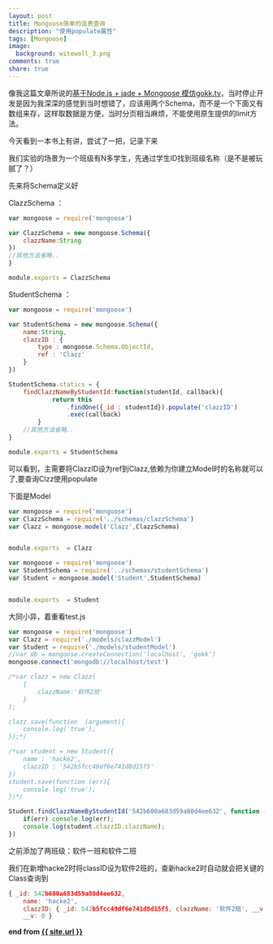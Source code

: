 ```yaml
---
layout: post
title: Mongoose简单的连表查询
description: "使用populate属性"
tags: [Mongoose]
image:
  background: witewall_3.png
comments: true
share: true
---
```



像我这篇文章所说的<a href="http://www.hacke2.cn/gokk/">基于Node.js + jade + Mongoose 模仿gokk.tv</a>，当时停止开发是因为我深深的感觉到当时想错了，应该用两个Schema，而不是一个下面又有数组来存，这样取数据是方便，当时分页相当麻烦，不能使用原生提供的limit方法。

今天看到一本书上有讲，尝试了一把，记录下来

我们实验的场景为一个班级有N多学生，先通过学生ID找到班级名称（是不是被玩腻了？）

先来将Schema定义好

<!--more-->

ClazzSchema ： 

```js
var mongoose = require('mongoose')

var ClazzSchema = new mongoose.Schema({
	clazzName:String
})
//其他方法省略..
}

module.exports = ClazzSchema

```
    
StudentSchema ： 

```js
var mongoose = require('mongoose')

var StudentSchema = new mongoose.Schema({
	name:String,
	clazzID : {
		type : mongoose.Schema.ObjectId,
		ref : 'Clazz'
	}
})

StudentSchema.statics = {
	findClazzNameByStudentId:function(studentId, callback){
			return this
				.findOne({_id : studentId}).populate('clazzID')
				.exec(callback)
		}
	//其他方法省略..
}

module.exports = StudentSchema

```

可以看到，主需要将ClazzID设为ref到Clazz,依赖为你建立Model时的名称就可以了,要查询Clzz使用populate

下面是Model

```js
var mongoose = require('mongoose')
var ClazzSchema = require('../schemas/clazzSchema')
var Clazz = mongoose.model('Clazz',ClazzSchema)


module.exports  = Clazz 
```

```js
var mongoose = require('mongoose')
var StudentSchema = require('../schemas/studentSchema')
var Student = mongoose.model('Student',StudentSchema)


module.exports  = Student 
```

大同小异，着重看test.js

```js
var mongoose = require('mongoose')
var Clazz = require('./models/clazzModel')
var Student = require('./models/studentModel')
//var db = mongoose.createConnection('localhost', 'gokk')
mongoose.connect('mongodb://localhost/test')

/*var clazz = new Clazz(
	{
		clazzName:'软件2班'
	}
);

clazz.save(function  (argument){
	console.log('true');
});*/

/*var student = new Student({
	name : 'hacke2',
	clazzID : '542b5fcc49df6e741d8d15f5'
})
student.save(function (err){
	console.log('true');
})*/

Student.findClazzNameByStudentId('542b600a683d59a80d4ee632', function (err, student){
	if(err) console.log(err);
	console.log(student.clazzID.clazzName);
})
```

之前添加了两班级：软件一班和软件二班

我们在新增hacke2时将classID设为软件2班的，查新hacke2时自动就会把关键的
Class查询到

```js
{ _id: 542b600a683d59a80d4ee632,
    name: 'hacke2',
    clazzID: { _id: 542b5fcc49df6e741d8d15f5, clazzName: '软件2班', __v: 0 },
    __v: 0 }
```
<strong>end from <a href="{{ site.url }}"> {{ site.url }}</a></strong>